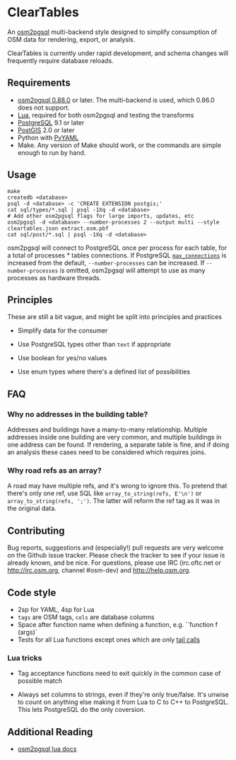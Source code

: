 # ClearTables #

An [osm2pgsql](https://github.com/openstreetmap/osm2pgsql) multi-backend style designed to simplify consumption of OSM data for rendering, export, or analysis.

ClearTables is currently under rapid development, and schema changes will frequently require database reloads.

## Requirements ##

- [osm2pgsql 0.88.0](https://github.com/openstreetmap/osm2pgsql) or later. The multi-backend is used, which 0.86.0 does not support.
- [Lua](http://www.lua.org/), required for both osm2pgsql and testing the transforms
- [PostgreSQL](http://www.postgresql.org/) 9.1 or later
- [PostGIS](http://postgis.net/) 2.0 or later
- Python with [PyYAML](http://pyyaml.org/wiki/PyYAML)
- Make. Any version of Make should work, or the commands are simple enough to run by hand.

## Usage ##

    make
    createdb <database>
    psql -d <database> -c 'CREATE EXTENSION postgis;'
    cat sql/types/*.sql | psql -1Xq -d <database>
    # Add other osm2pgsql flags for large imports, updates, etc
    osm2pgsql -d <database> --number-processes 2 --output multi --style cleartables.json extract.osm.pbf
    cat sql/post/*.sql | psql -1Xq -d <database>

osm2pgsql will connect to PostgreSQL once per process for each table, for a total of processes * tables connections.
If PostgreSQL [`max_connections`](http://www.postgresql.org/docs/9.3/static/runtime-config-connection.html#RUNTIME-CONFIG-CONNECTION-SETTINGS)
is increased from the default, `--number-processes` can be increased. If `--number-processes` is omitted, osm2pgsql will
attempt to use as many processes as hardware threads.

## Principles ##

These are still a bit vague, and might be split into principles and practices

* Simplify data for the consumer

* Use PostgreSQL types other than `text` if appropriate

* Use boolean for yes/no values

* Use enum types where there's a defined list of possibilities

## FAQ ##

### Why no addresses in the building table? ###

Addresses and buildings have a many-to-many relationship. Multiple addresses
inside one building are very common, and multiple buildings in one address can
be found. If rendering, a separate table is fine, and if doing an analysis
these cases need to be considered which requires joins.

### Why road refs as an array? ###

A road may have multiple refs, and it's wrong to ignore this. To  pretend that
there's only one ref, use SQL like `array_to_string(refs, E'\n')` or
`array_to_string(refs, ';')`. The latter will reform the ref tag as it was in
the original data.

## Contributing ##

Bug reports, suggestions and (especially!) pull requests are very welcome on the Github issue tracker. Please check the tracker to see if your issue is already known, and be nice. For 
questions, please use IRC (irc.oftc.net or http://irc.osm.org, channel #osm-dev) and http://help.osm.org.

## Code style ##

* 2sp for YAML, 4sp for Lua
* `tags` are OSM tags, `cols` are database columns
* Space after function name when defining a function, e.g. ``function f (args)`
* Tests for all Lua functions except ones which are only [tail calls](http://www.lua.org/pil/6.3.html)

### Lua tricks ###

* Tag acceptance functions need to exit quickly in the common case of possible match

* Always set columns to strings, even if they're only true/false. It's unwise to count on anything else making it from Lua to C to C++ to PostgreSQL. This lets PostgreSQL do the only coversion.

## Additional Reading ##

* [osm2pgsql lua docs](https://github.com/openstreetmap/osm2pgsql/blob/master/docs/lua.md)
